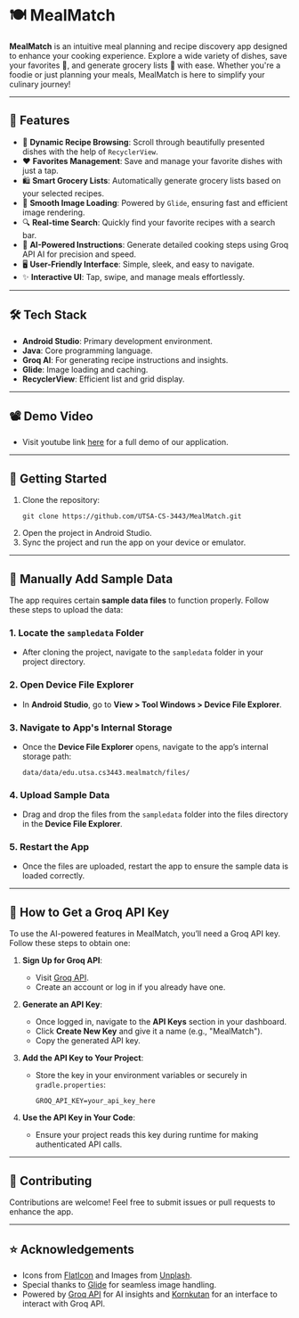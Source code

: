 # 🍽️ MealMatch

**MealMatch** is an intuitive meal planning and recipe discovery app designed to enhance your cooking experience. Explore a wide variety of dishes, save your favorites 💖, and generate grocery lists 🛒 with ease. Whether you're a foodie or just planning your meals, MealMatch is here to simplify your culinary journey!

---

## 📱 Features

- 🍕 **Dynamic Recipe Browsing**: Scroll through beautifully presented dishes with the help of `RecyclerView`.
- ❤️ **Favorites Management**: Save and manage your favorite dishes with just a tap.
- 🛍️ **Smart Grocery Lists**: Automatically generate grocery lists based on your selected recipes.
- 🌄 **Smooth Image Loading**: Powered by `Glide`, ensuring fast and efficient image rendering.
- 🔍 **Real-time Search**: Quickly find your favorite recipes with a search bar.
- 🤖 **AI-Powered Instructions**: Generate detailed cooking steps using Groq API AI for precision and speed.
- 🖥️ **User-Friendly Interface**: Simple, sleek, and easy to navigate.
- ✨ **Interactive UI**: Tap, swipe, and manage meals effortlessly.

---

## 🛠️ Tech Stack

- **Android Studio**: Primary development environment.
- **Java**: Core programming language.
- **Groq AI**: For generating recipe instructions and insights.
- **Glide**: Image loading and caching.
- **RecyclerView**: Efficient list and grid display.

---

## 📽️ Demo Video

- Visit youtube link [here](https://www.youtube.com/watch?v=GvfcqAoC3kg&feature=youtu.be) for a full demo of our application.

---

## 🚀 Getting Started

1. Clone the repository:
   ```
   git clone https://github.com/UTSA-CS-3443/MealMatch.git
   ```
2. Open the project in Android Studio.
3. Sync the project and run the app on your device or emulator.

---

## 📂 Manually Add Sample Data

The app requires certain **sample data files** to function properly. Follow these steps to upload the data:

### 1. Locate the `sampledata` Folder
- After cloning the project, navigate to the `sampledata` folder in your project directory.

### 2. Open Device File Explorer
- In **Android Studio**, go to **View > Tool Windows > Device File Explorer**.

### 3. Navigate to App's Internal Storage
- Once the **Device File Explorer** opens, navigate to the app’s internal storage path:
  ```
  data/data/edu.utsa.cs3443.mealmatch/files/
  ```
### 4. Upload Sample Data
- Drag and drop the files from the `sampledata` folder into the files directory in the **Device File Explorer**.

### 5. Restart the App
- Once the files are uploaded, restart the app to ensure the sample data is loaded correctly.

---

## 🔑 How to Get a Groq API Key

To use the AI-powered features in MealMatch, you’ll need a Groq API key. Follow these steps to obtain one:

1. **Sign Up for Groq API**:
   - Visit [Groq API](https://groq.com/).
   - Create an account or log in if you already have one.

2. **Generate an API Key**:
   - Once logged in, navigate to the **API Keys** section in your dashboard.
   - Click **Create New Key** and give it a name (e.g., "MealMatch").
   - Copy the generated API key.

3. **Add the API Key to Your Project**:
   - Store the key in your environment variables or securely in `gradle.properties`:
     ```properties
     GROQ_API_KEY=your_api_key_here
     ```

4. **Use the API Key in Your Code**:
   - Ensure your project reads this key during runtime for making authenticated API calls.

---

## 🤝 Contributing
Contributions are welcome! Feel free to submit issues or pull requests to enhance the app.

---

## ⭐ Acknowledgements
- Icons from [FlatIcon](https://www.flaticon.com/) and Images from [Unplash](https://unsplash.com/).
- Special thanks to [Glide](https://github.com/bumptech/glide) for seamless image handling.
- Powered by [Groq API](https://groq.com/) for AI insights and [Kornkutan](https://github.com/kornkutan/groq4j) for an interface to interact with Groq API.






